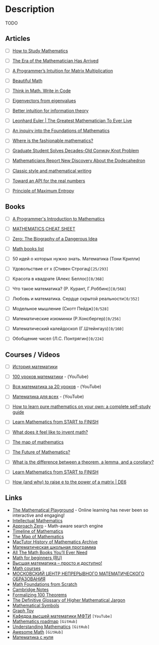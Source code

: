 # Description

TODO


## Articles

- [ ] [How to Study Mathematics](https://www.math.uh.edu/~dblecher/pf2.html)
- [ ] [The Era of the Mathematician Has Arrived](https://pub.towardsai.net/the-era-of-the-mathematician-has-arrived-39ec20b24aa6)
- [ ] [A Programmer’s Intuition for Matrix Multiplication](https://betterexplained.com/articles/matrix-multiplication/)
- [ ] [Beautiful Math](https://www.scientificamerican.com/article/beautiful-math/)
- [ ] [Think in Math. Write in Code](https://justinmeiners.github.io/think-in-math/)
- [ ] [Eigenvectors from eigenvalues](https://terrytao.wordpress.com/2019/08/13/eigenvectors-from-eigenvalues/)
- [ ] [Better intuition for information theory](https://www.blackhc.net/blog/2019/better-intuition-for-information-theory/)
- [ ] [Leonhard Euler | The Greatest Mathematician To Ever Live](https://medium.com/@naeem_akhtar/leonhard-euler-the-greatest-mathematician-to-ever-live-4ecc1bfcd3d7)
- [ ] [An inquiry into the Foundations of Mathematics](https://artagnon.com/articles/fom)
- [ ] [Where is the fashionable mathematics?](https://xenaproject.wordpress.com/2020/02/09/where-is-the-fashionable-mathematics/)
- [ ] [Graduate Student Solves Decades-Old Conway Knot Problem](https://www.quantamagazine.org/graduate-student-solves-decades-old-conway-knot-problem-20200519/)
- [ ] [Mathematicians Report New Discovery About the Dodecahedron](https://www.quantamagazine.org/mathematicians-report-new-discovery-about-the-dodecahedron-20200831/)
- [ ] [Classic style and mathematical writing](https://www.epatters.org/post/classic-style-and-mathematical-writing/)
- [ ] [Toward an API for the real numbers](https://blog.acolyer.org/2020/10/02/toward-an-api-for-the-real-numbers/)
- [ ] [Principle of Maximum Entropy](https://leimao.github.io/blog/Maximum-Entropy/)


## Books

- [ ] [A Programmer's Introduction to Mathematics](https://pimbook.org/)
- [ ] [MATHEMATICS CHEAT SHEET](https://ourway.keybase.pub/mathematics_cheat_sheet.pdf)
- [ ] [Zero: The Biography of a Dangerous Idea](https://www.goodreads.com/book/show/329336)
- [ ] [Math books list](https://2ch.hk/un/res/810326.html)
- [ ] 50 идей о которых нужно знать. Математика (Тони Крилли)
- [ ] Удовольствие от x (Стивен Строгац)`[25/293]`
- [ ] Красота в квадрате (Алекс Беллос)`[0/368]`
- [ ] Что такое математика? (Р. Курант, Г.Роббинс)`[0/568]`
- [ ] Любовь и математика. Сердце скрытой реальности`[0/352]`
- [ ] Модельное мышление (Скотт Пейдж)`[0/528]`
- [ ] Математические изюминки (Р.Хонсбергер)`[0/256]`
- [ ] Математический калейдоскоп (Г.Штейнгауз)`[0/160]`
- [ ] Обобщение чисел (Л.С. Понтрягин)`[0/224]`


## Courses / Videos

- [ ] [История математики](https://youtube.com/playlist?list=PLFTkMtYsMRIyj64_hzLoPAy64AtO7ztHo)
- [ ] [100 уроков математики](https://youtube.com/playlist?list=PLqBfxn8OBMGrsA_YynaQWqHKhL7kEvL4X) - (YouTube)
- [ ] [Вся математика за 20 уроков](https://youtube.com/playlist?list=PLp1o4TiOetLxxpi6Y8fB4_L5iOX_Ui5ss) - (YouTube)
- [ ] [Математика для всех](https://youtube.com/playlist?list=PLlx2izuC9gjhc6TOzoeL-ovXXsvjJi22f) - (YouTube)
- [ ] [How to learn pure mathematics on your own: a complete self-study guide](https://youtu.be/fo-alw2q-BU)
- [ ] [Learn Mathematics from START to FINISH](https://youtu.be/pTnEG_WGd2Q)
- [ ] [What does it feel like to invent math?](https://youtu.be/XFDM1ip5HdU)
- [ ] [The map of mathematics](https://youtu.be/OmJ-4B-mS-Y)
- [ ] [The Future of Mathematics?](https://youtu.be/Dp-mQ3HxgDE)
- [ ] [What is the difference between a theorem, a lemma, and a corollary?](https://divisbyzero.com/2008/09/22/what-is-the-difference-between-a-theorem-a-lemma-and-a-corollary/)
- [ ] [Learn Mathematics from START to FINISH](https://youtu.be/pTnEG_WGd2Q)
- [ ] [How (and why) to raise e to the power of a matrix | DE6](https://youtu.be/O85OWBJ2ayo)


## Links

- [The Mathematical Playground](https://mathigon.org/) - Online learning has never been so interactive and engaging!
- [Intellectual Mathematics](http://intellectualmathematics.com/)
- [Approach Zero](https://approach0.xyz/search/) - Math-aware search engine
- [Timeline of Mathematics](https://mathigon.org/timeline/)
- [The Map of Mathematics](https://mathmap.quantamagazine.org/)
- [MacTutor History of Mathematics Archive](https://mathshistory.st-andrews.ac.uk/)
- [Математическая школьная программа](http://imperium.lenin.ru/~verbit/MATH/programma.html)
- [All The Math Books You’ll Ever Need](https://mathblog.com/mathematics-books/)
- [Math for beginners (RU)](http://www.egesdam.ru/)
- [Высшая математика – просто и доступно!](http://mathprofi.ru/)
- [Math courses](https://math.hse.ru/archive)
- [МОСКОВСКИЙ  ЦЕНТР  НЕПРЕРЫВНОГО  МАТЕМАТИЧЕСКОГО  ОБРАЗОВАНИЯ](https://ium.mccme.ru/index.php)
- [Math Foundations from Scratch](https://learnaifromscratch.github.io/math.html)
- [Cambridge Notes](https://dec41.user.srcf.net/notes/)
- [Formalizing 100 Theorems](http://www.cs.ru.nl/~freek/100/)
- [The Definitive Glossary of Higher Mathematical Jargon](https://mathvault.ca/math-glossary/)
- [Mathematical Symbols](https://mathvault.ca/hub/higher-math/math-symbols/)
- [Graph Toy](https://graphtoy.com/)
- [Кафедра высшей математики МФТИ](https://www.youtube.com/channel/UC_ByV5irnAmCUZEGVZntFmQ) `[YouTube]`
- [Mathematics roadmap](https://github.com/TalalAlrawajfeh/mathematics-roadmap) `[GitHub]`
- [Understanding Mathematics](https://github.com/nbro/understanding-math) `[GitHub]`
- [Awesome Math](https://github.com/llSourcell/learn_math_fast) `[GitHub]`
- [Математика с нуля](http://spacemath.xyz/)

